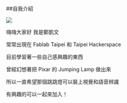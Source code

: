 ##自我介紹

![](https://fbcdn-sphotos-e-a.akamaihd.net/hphotos-ak-xfp1/t31.0-8/10668871_992075730809569_6366252768411609900_o.jpg)

嗨嗨大家好  我是鄭凱文

常常出現在 Fablab Taipei 和 Taipei Hackerspace

目前學習著一些自己感興趣的東西

曾經幻想著把 Pixar 的 Jumping Lamp 做出來

所以一直希望那個跳跳燈可以裝上視覺和語音辨識

有興趣的可以一起來加入！
